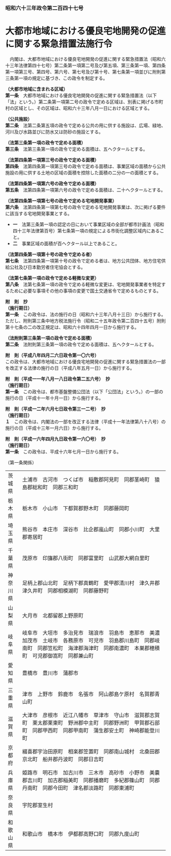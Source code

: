 ### 昭和六十三年政令第二百四十七号  
# 大都市地域における優良宅地開発の促進に関する緊急措置法施行令  
　内閣は、大都市地域における優良宅地開発の促進に関する緊急措置法（昭和六十三年法律第四十七号）第二条第一項第二号及び第五項、第三条第一項、第四条第一項第三号、第四号、第六号、第七号及び第十号、第七条第一項並びに附則第三条第一項の規定に基づき、この政令を制定する。  
  
**（大都市地域に含まれる区域）**  
**第一条**　大都市地域における優良宅地開発の促進に関する緊急措置法（以下「法」という。）第二条第一項第二号の政令で定める区域は、別表に掲げる市町村の区域とし、その区域は、昭和六十三年八月一日における区域とする。  
  
**（公共施設）**  
**第二条**　法第二条第五項の政令で定める公共の用に供する施設は、広場、緑地、河川及び水路並びに防水又は防砂の施設とする。  
  
**（法第三条第一項の政令で定める面積）**  
**第三条**　法第三条第一項の政令で定める面積は、五ヘクタールとする。  
  
**（法第四条第一項第三号の政令で定める面積）**  
**第四条**　法第四条第一項第三号の政令で定める面積は、事業区域の面積から公共施設の用に供する土地の区域の面積を控除した面積の二分の一の面積とする。  
  
**（法第四条第一項第六号の政令で定める面積）**  
**第五条**　法第四条第一項第六号の政令で定める面積は、二十ヘクタールとする。  
  
**（法第四条第一項第七号の政令で定める宅地開発事業）**  
**第六条**　法第四条第一項第七号の政令で定める宅地開発事業は、次に掲げる要件に該当する宅地開発事業とする。  
* **一**　法第三条第一項の認定の日において事業区域の全部が都市計画法（昭和四十三年法律第百号）第七条第一項の規定による市街化調整区域内にあること。  
* **二**　事業区域の面積が百ヘクタール以上であること。  
  
**（法第四条第一項第十号の政令で定める者）**  
**第七条**　法第四条第一項第十号の政令で定める者は、地方公共団体、地方住宅供給公社及び日本勤労者住宅協会とする。  
  
**（法第七条第一項の政令で定める軽微な変更）**  
**第八条**　法第七条第一項の政令で定める軽微な変更は、宅地開発事業者を特定するために必要な事項その他の事項の変更で国土交通省令で定めるものとする。  
  
**附　則　抄**  
**（施行期日）**  
**第一条**　この政令は、法の施行の日（昭和六十三年八月十三日）から施行する。ただし、附則第三条中地方税法施行令（昭和二十五年政令第二百四十五号）附則第十七条の二の改正規定は、昭和六十四年四月一日から施行する。  
  
**（法附則第三条第一項の政令で定める面積）**  
**第二条**　法附則第三条第一項の政令で定める面積は、五ヘクタールとする。  
  
**附　則（平成八年四月二六日政令第一〇六号）**  
この政令は、大都市地域における優良宅地開発の促進に関する緊急措置法の一部を改正する法律の施行の日（平成八年五月一日）から施行する。  
  
**附　則（平成一一年八月一八日政令第二五六号）　抄**  
**（施行期日）**  
**第一条**　この政令は、都市基盤整備公団法（以下「公団法」という。）の一部の施行の日（平成十一年十月一日）から施行する。  
  
**附　則（平成一二年六月七日政令第三一二号）　抄**  
**（施行期日）**  
**１**　この政令は、内閣法の一部を改正する法律（平成十一年法律第八十八号）の施行の日（平成十三年一月六日）から施行する。  
  
**附　則（平成一六年四月九日政令第一六〇号）　抄**  
**（施行期日）**  
**第一条**　この政令は、平成十六年七月一日から施行する。  
  
（第一条関係）  

|||  
| --- | --- |  
|茨城県|土浦市　古河市　つくば市　稲敷郡阿見町　同郡茎崎町　猿島郡総和町　同郡三和町|  
|栃木県|栃木市　小山市　下都賀郡野木町　同郡藤岡町|  
|埼玉県|熊谷市　本庄市　深谷市　比企郡嵐山町　同郡小川町　大里郡寄居町|  
|千葉県|茂原市　印旛郡八街町　同郡富里町　山武郡大網白里町|  
|神奈川県|足柄上郡山北町　足柄下郡真鶴町　愛甲郡清川村　津久井郡津久井町　同郡相模湖町　同郡藤野町|  
|山梨県|大月市　北都留郡上野原町|  
|岐阜県|岐阜市　大垣市　多治見市　瑞浪市　羽島市　恵那市　美濃加茂市　土岐市　各務原市　可児市　羽島郡川島町　同郡岐南町　同郡笠松町　海津郡海津町　同郡南濃町　本巣郡穂積町　可児郡御嵩町　同郡兼山町|  
|愛知県|豊橋市　豊川市　蒲郡市|  
|三重県|津市　上野市　鈴鹿市　名張市　阿山郡島ケ原村　名賀郡青山町|  
|滋賀県|大津市　彦根市　近江八幡市　草津市　守山市　滋賀郡志賀町　栗太郡栗東町　野洲郡中主町　同郡野洲町　甲賀郡石部町　同郡甲西町　同郡甲南町　蒲生郡安土町　神崎郡能登川町|  
|京都府|綴喜郡宇治田原町　相楽郡笠置町　同郡南山城村　北桑田郡京北町　船井郡丹波町　同郡日吉町|  
|兵庫県|姫路市　明石市　加古川市　三木市　高砂市　小野市　美嚢郡吉川町　加古郡稲美町　同郡播磨町　多紀郡篠山町　同郡丹南町　同郡今田町　津名郡淡路町　同郡東浦町|  
|奈良県|宇陀郡室生村|  
|和歌山県|和歌山市　橋本市　伊都郡高野口町　同郡九度山町|  
  
